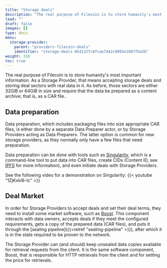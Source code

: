 ```yaml
---
title: "Storage deals"
description: "The real purpose of Filecoin is to store humanity's most important information. As a Storage Provider that means you’re accepting storage deals."
lead: ""
draft: false
images: []
type: docs
menu:
  storage-provider:
    parent: "providers-filecoin-deals"
    identifier: "storage-deals-854132fc8fcae7442c0095e1087fba58"
weight: 310
toc: true
---
```


The real purpose of Filecoin is to store humanity's most important information. As a Storage Provider, that means accepting storage deals and storing deal sectors with real data in it. As before, those sectors are either 32GiB or 64GiB in size and require that the data be prepared as a content archive; that is, as a CAR file..

## Data preparation

Data preparation, which includes packaging files into size appropriate CAR files, is either done by a separate Data Preparer actor, or by Storage Providers acting as Data Preparers. The latter option is common for new storage providers, as they normally only have a few files that need preparation.

Data preparation can be done with tools such as [Singularity](https://github.com/tech-greedy/singularity), which is a command-line tool to put data into CAR files, create CIDs (Content ID, see [IPFS](https://docs.ipfs.tech/concepts/content-addressing/) for more information), and even initiate deals with Storage Providers.

See the following video for a demonstration on Singularity:
{{< youtube "1ZjKxkI6-Ic" >}}
## Deal Market

In order for Storage Providers to accept deals and set their deal terms, they need to install some market software, such as [Boost](https://boost.filecoin.io/). This component interacts with data owners, accepts deals if they meet the configured requirements, gets a copy of the prepared data (CAR files), and puts it through the [sealing pipeline]({{<relref "sealing-pipeline" >}}), after which it is in the state required to be proven to the network.

The Storage Provider can (and should) keep unsealed data copies available for retrieval requests from the client. It is the same software component, Boost, that is responsible for HTTP retrievals from the client and for setting the price for retrievals.

<!-- TODO NOBLOCK STEF BOB feels like this section could be expanded. How do the markets work? what are the parameters of a deal? What's a good deal (for the client or for me. Who am I competing with? can we link out to something, or give it a page. -->
